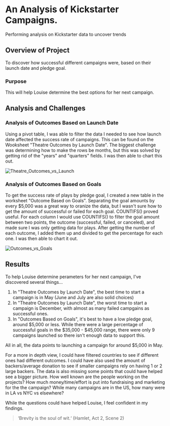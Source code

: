 # An Analysis of Kickstarter Campaigns.
Performing analysis on Kickstarter data to uncover trends

## Overview of Project

To discover how successful different campaigns were, based on their launch date and pledge goal.

### Purpose

This will help Louise determine the best options for her next campaign.

## Analysis and Challenges
### Analysis of Outcomes Based on Launch Date

Using a pivot table, I was able to filter the data I needed to see how launch date affected the success rate of campaigns. This can be found on the Wooksheet "Theatre Outcomes by Launch Date". The biggest challenge was determining how to make the rows be months, but this was solved by getting rid of the "years" and "quarters" fields. I was then able to chart this out.

![Theatre_Outcomes_vs_Launch](https://user-images.githubusercontent.com/103209236/164543856-674339c7-0f3e-4621-969a-4caf589863fa.png)

### Analysis of Outcomes Based on Goals

To get the success rate of plays by pledge goal, I created a new table in the worksheet "Outcome Based on Goals". Separating the goal amounts by every $5,000 was a great way to oranize the data, but I wasn't sure how to get the amount of successful or failed for each goal. COUNTIFS() proved useful. For each column I would use COUNTIFS() to filter the goal amount between two points, the outcome (successful, failed, or canceled), and made sure I was only getting data for plays. After getting the number of each outcome, I added them up and divided to get the percentage for each one. I was then able to chart it out.

![Outcomes_vs_Goals](https://user-images.githubusercontent.com/103209236/164545295-a5875df4-5d2d-43db-94af-6ed0dc9d9f64.png)

## Results

To help Louise determine perameters for her next campaign, I've discovered several things...

1) In "Theatre Outcomes by Launch Date", the best time to start a campaign is in May (June and July are also solid choices)
2) In "Theatre Outcomes by Launch Date", the worst time to start a campaign is December, with almost as many failed campgains as successful ones.
3) In "Outcomes Based on Goals", it's best to have a low pledge goal, around $5,000 or less. While there were a large percentage of successful goals in the $35,000 - $45,000 range, there were only 9 campaigns launched so there isn't enough data to support this. 

All in all, the data points to launching a campaign for around $5,000 in May. 

For a more in depth view, I could have filtered countries to see if different ones had different outcomes. I could have also used the amount of backers/average donation to see if smaller campaigns rely on having 1 or 2 large backers. The data is also missing some points that could have helped see a bigger picture. How well known are the people working on the projects? How much money/time/effort is put into fundraising and marketing for the the campaign? While many campaigns are in the US, how many were in LA vs NYC vs elsewhere?

While the questions could have helped Louise, I feel confident in my findings.

>‘Brevity is the soul of wit.‘
(Hamlet, Act 2, Scene 2)
